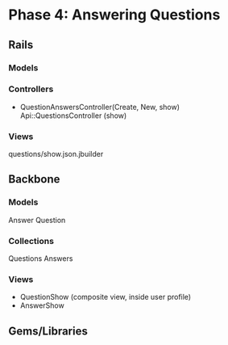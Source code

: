 # Phase 4: Answering Questions

## Rails
### Models

### Controllers
* QuestionAnswersController(Create, New, show)
Api::QuestionsController (show)

### Views
questions/show.json.jbuilder

## Backbone
### Models
Answer
Question

### Collections
Questions
Answers

### Views
* QuestionShow (composite view, inside user profile)
* AnswerShow
## Gems/Libraries
